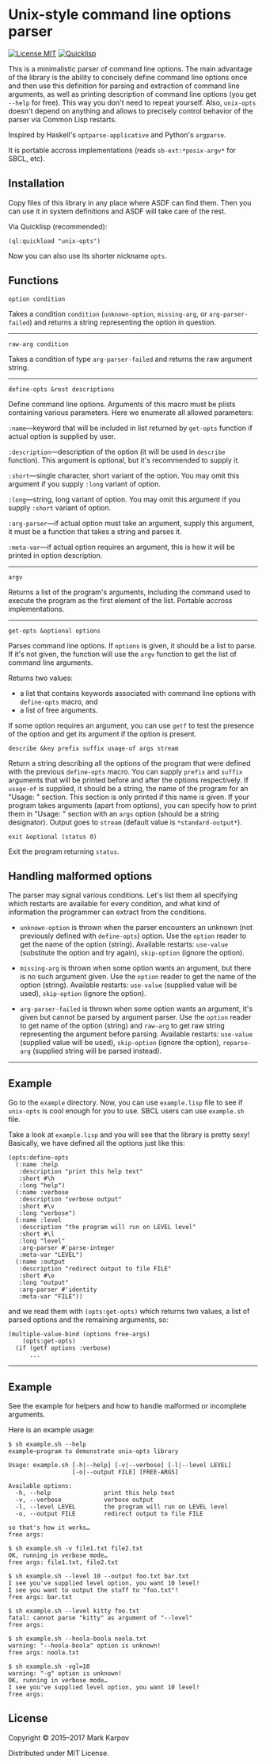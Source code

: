 # Unix-style command line options parser

[![License MIT](https://img.shields.io/badge/license-MIT-green.svg)](http://opensource.org/licenses/MIT)
[![Quicklisp](http://quickdocs.org/badge/unix-opts.svg)](http://quickdocs.org/unix-opts/)

This is a minimalistic parser of command line options. The main advantage of
the library is the ability to concisely define command line options once and
then use this definition for parsing and extraction of command line
arguments, as well as printing description of command line options (you get
`--help` for free). This way you don't need to repeat yourself. Also,
`unix-opts` doesn't depend on anything and allows to precisely control
behavior of the parser via Common Lisp restarts.

Inspired by Haskell's `optparse-applicative` and Python's `argparse`.

It is portable accross implementations (reads `sb-ext:*posix-argv*`
for SBCL, etc).

## Installation

Copy files of this library in any place where ASDF can find them. Then you
can use it in system definitions and ASDF will take care of the rest.

Via Quicklisp (recommended):

```common-lisp
(ql:quickload "unix-opts")
```

Now you can also use its shorter nickname `opts`.


## Functions

```
option condition
```

Takes a condition `condition` (`unknown-option`, `missing-arg`, or
`arg-parser-failed`) and returns a string representing the option in question.

----

```
raw-arg condition
```

Takes a condition of type `arg-parser-failed` and returns the raw argument string.

----

```
define-opts &rest descriptions
```

Define command line options. Arguments of this macro must be plists
containing various parameters. Here we enumerate all allowed parameters:

`:name`—keyword that will be included in list returned by `get-opts`
function if actual option is supplied by user.

`:description`—description of the option (it will be used in `describe`
function). This argument is optional, but it's recommended to supply it.

`:short`—single character, short variant of the option. You may omit this
argument if you supply `:long` variant of option.

`:long`—string, long variant of option. You may omit this argument if you
supply `:short` variant of option.

`:arg-parser`—if actual option must take an argument, supply this argument,
it must be a function that takes a string and parses it.

`:meta-var`—if actual option requires an argument, this is how it will be
printed in option description.

----

```
argv
```

Returns a list of the program's arguments, including the command used to execute the
program as the first element of the list.  Portable accross implementations.

----

```
get-opts &optional options
```

Parses command line options. If `options` is given, it should be a list to
parse. If it's not given, the function will use the `argv` function to get the
list of command line arguments.

Returns two values:
- a list that contains keywords associated with command line options
  with `define-opts` macro, and
- a list of free arguments.

If some option requires an argument, you can use `getf` to test the
presence of the option and get its argument if the option is present.

```
describe &key prefix suffix usage-of args stream
```

Return a string describing all the options of the program that were defined with
the previous `define-opts` macro. You can supply `prefix` and `suffix`
arguments that will be printed before and after the options respectively. If
`usage-of` is supplied, it should be a string, the name of the program for an
"Usage: " section. This section is only printed if this name is given. If
your program takes arguments (apart from options), you can specify how to
print them in "Usage: " section with an `args` option (should be a string
designator). Output goes to `stream` (default value is `*standard-output*`).

```
exit &optional (status 0)
```

Exit the program returning `status`.


Handling malformed options
--------------------------

The parser may signal various conditions. Let's list them all specifying
which restarts are available for every condition, and what kind of
information the programmer can extract from the conditions.

- `unknown-option` is thrown when the parser encounters an unknown (not previously
defined with `define-opts`) option. Use the `option` reader to get the name of
the option (string). Available restarts: `use-value` (substitute the option
and try again), `skip-option` (ignore the option).

- `missing-arg` is thrown when some option wants an argument, but there is no
such argument given. Use the `option` reader to get the name of the option
(string). Available restarts: `use-value` (supplied value will be used),
`skip-option` (ignore the option).

- `arg-parser-failed` is thrown when some option wants an argument, it's given
but cannot be parsed by argument parser. Use the `option` reader to get name
of the option (string) and `raw-arg` to get raw string representing the
argument before parsing. Available restarts: `use-value` (supplied value
will be used), `skip-option` (ignore the option), `reparse-arg` (supplied
string will be parsed instead).

----

## Example

Go to the `example` directory. Now, you can use `example.lisp` file to see if
`unix-opts` is cool enough for you to use. SBCL users can use `example.sh`
file.


Take a look at `example.lisp` and you will see that the library is pretty
sexy! Basically, we have defined all the options just like this:

```common-lisp
(opts:define-opts
  (:name :help
   :description "print this help text"
   :short #\h
   :long "help")
  (:name :verbose
   :description "verbose output"
   :short #\v
   :long "verbose")
  (:name :level
   :description "the program will run on LEVEL level"
   :short #\l
   :long "level"
   :arg-parser #'parse-integer
   :meta-var "LEVEL")
  (:name :output
   :description "redirect output to file FILE"
   :short #\o
   :long "output"
   :arg-parser #'identity
   :meta-var "FILE"))
```

and we read them with `(opts:get-opts)` which returns two values, a
list of parsed options and the remaining arguments, so:

```
(multiple-value-bind (options free-args)
    (opts:get-opts)
  (if (getf options :verbose)
      ...
```

----

## Example

See the example for helpers and how to handle malformed or incomplete arguments.

Here is an example usage:

```
$ sh example.sh --help
example—program to demonstrate unix-opts library

Usage: example.sh [-h|--help] [-v|--verbose] [-l|--level LEVEL]
                  [-o|--output FILE] [FREE-ARGS]

Available options:
  -h, --help               print this help text
  -v, --verbose            verbose output
  -l, --level LEVEL        the program will run on LEVEL level
  -o, --output FILE        redirect output to file FILE

so that's how it works…
free args:

$ sh example.sh -v file1.txt file2.txt
OK, running in verbose mode…
free args: file1.txt, file2.txt

$ sh example.sh --level 10 --output foo.txt bar.txt
I see you've supplied level option, you want 10 level!
I see you want to output the stuff to "foo.txt"!
free args: bar.txt

$ sh example.sh --level kitty foo.txt
fatal: cannot parse "kitty" as argument of "--level"
free args:

$ sh example.sh --hoola-boola noola.txt
warning: "--hoola-boola" option is unknown!
free args: noola.txt

$ sh example.sh -vgl=10
warning: "-g" option is unknown!
OK, running in verbose mode…
I see you've supplied level option, you want 10 level!
free args:
```
## License

Copyright © 2015–2017 Mark Karpov

Distributed under MIT License.
